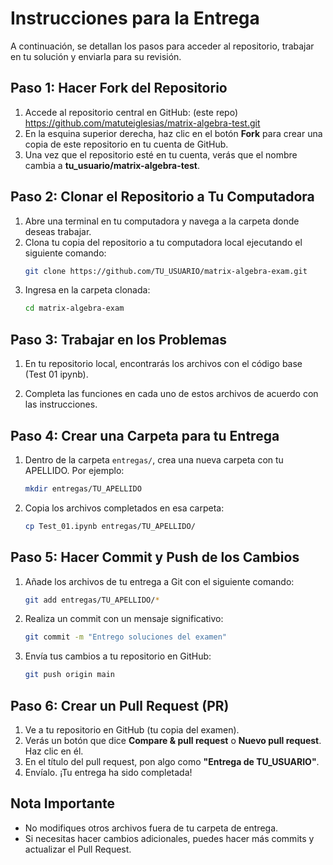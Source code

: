 
# **Instrucciones para la Entrega**

A continuación, se detallan los pasos para acceder al repositorio, trabajar en tu solución y enviarla para su revisión.

## **Paso 1: Hacer Fork del Repositorio**

1. Accede al repositorio central en GitHub: (este repo) https://github.com/matuteiglesias/matrix-algebra-test.git
2. En la esquina superior derecha, haz clic en el botón **Fork** para crear una copia de este repositorio en tu cuenta de GitHub.
3. Una vez que el repositorio esté en tu cuenta, verás que el nombre cambia a **tu_usuario/matrix-algebra-test**.

## **Paso 2: Clonar el Repositorio a Tu Computadora**

1. Abre una terminal en tu computadora y navega a la carpeta donde deseas trabajar.
2. Clona tu copia del repositorio a tu computadora local ejecutando el siguiente comando:
   ```bash
   git clone https://github.com/TU_USUARIO/matrix-algebra-exam.git
   ```
3. Ingresa en la carpeta clonada:
   ```bash
   cd matrix-algebra-exam
   ```

## **Paso 3: Trabajar en los Problemas**

1. En tu repositorio local, encontrarás los archivos con el código base (Test 01 ipynb).

2. Completa las funciones en cada uno de estos archivos de acuerdo con las instrucciones.

## **Paso 4: Crear una Carpeta para tu Entrega**

1. Dentro de la carpeta `entregas/`, crea una nueva carpeta con tu APELLIDO. Por ejemplo:
   ```bash
   mkdir entregas/TU_APELLIDO
   ```

2. Copia los archivos completados en esa carpeta:
   ```bash
   cp Test_01.ipynb entregas/TU_APELLIDO/
   ```

## **Paso 5: Hacer Commit y Push de los Cambios**

1. Añade los archivos de tu entrega a Git con el siguiente comando:
   ```bash
   git add entregas/TU_APELLIDO/*
   ```

2. Realiza un commit con un mensaje significativo:
   ```bash
   git commit -m "Entrego soluciones del examen"
   ```

3. Envía tus cambios a tu repositorio en GitHub:
   ```bash
   git push origin main
   ```

## **Paso 6: Crear un Pull Request (PR)**

1. Ve a tu repositorio en GitHub (tu copia del examen).
2. Verás un botón que dice **Compare & pull request** o **Nuevo pull request**. Haz clic en él.
3. En el título del pull request, pon algo como **"Entrega de TU_USUARIO"**.
4. Envíalo. ¡Tu entrega ha sido completada!

## **Nota Importante**

- No modifiques otros archivos fuera de tu carpeta de entrega.
- Si necesitas hacer cambios adicionales, puedes hacer más commits y actualizar el Pull Request.


